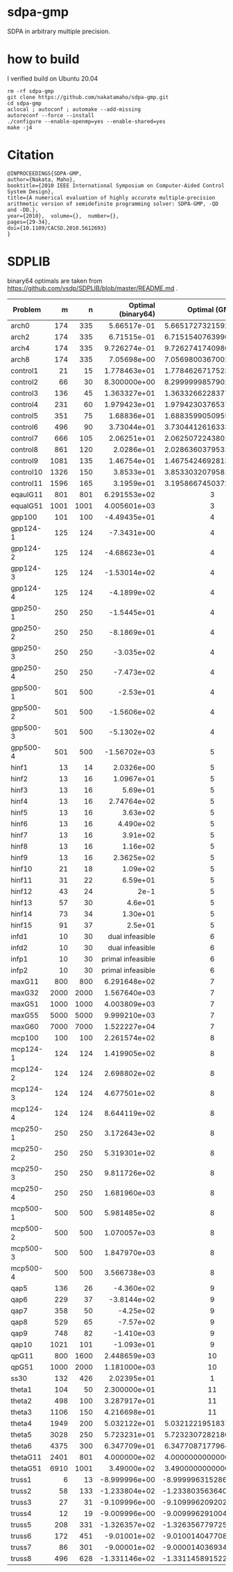 # sdpa-gmp
SDPA in arbitrary multiple precision.

# how to build
I verified build on Ubuntu 20.04
```
rm -rf sdpa-gmp
git clone https://github.com/nakatamaho/sdpa-gmp.git
cd sdpa-gmp
aclocal ; autoconf ; automake --add-missing
autoreconf --force --install
./configure --enable-openmp=yes --enable-shared=yes
make -j4
```

# Citation
```
@INPROCEEDINGS{SDPA-GMP,
author={Nakata, Maho},
booktitle={2010 IEEE International Symposium on Computer-Aided Control System Design},
title={A numerical evaluation of highly accurate multiple-precision arithmetic version of semidefinite programming solver: SDPA-GMP, -QD and -DD.},
year={2010},  volume={},  number={},
pages={29-34},
doi={10.1109/CACSD.2010.5612693}
}
```
# SDPLIB
binary64 optimals are taken from
https://github.com/vsdp/SDPLIB/blob/master/README.md
.

| Problem   |    m |    n | Optimal (binary64)      | Optimal (GMP) |
| --------- | ---: | ---: | ----------------------: | :---: |
| arch0     |  174 |  335 |  5.66517e-01            | 5.6651727321592959e-01 |
| arch2     |  174 |  335 |  6.71515e-01            | 6.7151540763990793e-01 |
| arch4     |  174 |  335 |  9.726274e-01           | 9.7262741740980893e-01 |
| arch8     |  174 |  335 |  7.05698e+00            | 7.0569800367002555e+00 |
| control1  |   21 |   15 |  1.778463e+01           | 1.7784626717523405e+01 |
| control2  |   66 |   30 |  8.300000e+00           | 8.2999999857902351e+00 |
| control3  |  136 |   45 |  1.363327e+01           | 1.3633266228377313e+01 |
| control4  |  231 |   60 |  1.979423e+01           | 1.9794230376537536e+01 |
| control5  |  351 |   75 |  1.68836e+01            | 1.6883599050955793e+01 |
| control6  |  496 |   90 |  3.73044e+01            | 3.7304412616333280e+01 |
| control7  |  666 |  105 |  2.06251e+01            | 2.0625072243801761e+01 |
| control8  |  861 |  120 |  2.0286e+01             | 2.0286360379531460e+01 |
| control9  | 1081 |  135 |  1.46754e+01            | 1.4675424692813939e+01 |
| control10 | 1326 |  150 |  3.8533e+01             | 3.8533032079581028e+01 |
| control11 | 1596 |  165 |  3.1959e+01             | 3.1958667450372498e+01 |
| eqaulG11  |  801 |  801 |  6.291553e+02           |     3 |
| equalG51  | 1001 | 1001 |  4.005601e+03           |     3 |
| gpp100    |  101 |  100 | -4.49435e+01            |     4 |
| gpp124-1  |  125 |  124 | -7.3431e+00             |     4 |
| gpp124-2  |  125 |  124 | -4.68623e+01            |     4 |
| gpp124-3  |  125 |  124 | -1.53014e+02            |     4 |
| gpp124-4  |  125 |  124 | -4.1899e+02             |     4 |
| gpp250-1  |  250 |  250 | -1.5445e+01             |     4 |
| gpp250-2  |  250 |  250 | -8.1869e+01             |     4 |
| gpp250-3  |  250 |  250 | -3.035e+02              |     4 |
| gpp250-4  |  250 |  250 | -7.473e+02              |     4 |
| gpp500-1  |  501 |  500 | -2.53e+01               |     4 |
| gpp500-2  |  501 |  500 | -1.5606e+02             |     4 |
| gpp500-3  |  501 |  500 | -5.1302e+02             |     4 |
| gpp500-4  |  501 |  500 | -1.56702e+03            |     5 |
| hinf1     |   13 |   14 |  2.0326e+00             |     5 |
| hinf2     |   13 |   16 |  1.0967e+01             |     5 |
| hinf3     |   13 |   16 |  5.69e+01               |     5 |
| hinf4     |   13 |   16 |  2.74764e+02            |     5 |
| hinf5     |   13 |   16 |  3.63e+02               |     5 |
| hinf6     |   13 |   16 |  4.490e+02              |     5 |
| hinf7     |   13 |   16 |  3.91e+02               |     5 |
| hinf8     |   13 |   16 |  1.16e+02               |     5 |
| hinf9     |   13 |   16 |  2.3625e+02             |     5 |
| hinf10    |   21 |   18 |  1.09e+02               |     5 |
| hinf11    |   31 |   22 |  6.59e+01               |     5 |
| hinf12    |   43 |   24 |  2e-1                   |     5 |
| hinf13    |   57 |   30 |  4.6e+01                |     5 |
| hinf14    |   73 |   34 |  1.30e+01               |     5 |
| hinf15    |   91 |   37 |  2.5e+01                |     5 |
| infd1     |   10 |   30 |  dual infeasible        |     6 |
| infd2     |   10 |   30 |  dual infeasible        |     6 |
| infp1     |   10 |   30 |  primal infeasible      |     6 |
| infp2     |   10 |   30 |  primal infeasible      |     6 |
| maxG11    |  800 |  800 |  6.291648e+02           |     7 |
| maxG32    | 2000 | 2000 |  1.567640e+03           |     7 |
| maxG51    | 1000 | 1000 |  4.003809e+03           |     7 |
| maxG55    | 5000 | 5000 |  9.999210e+03           |     7 |
| maxG60    | 7000 | 7000 |  1.522227e+04           |     7 |
| mcp100    |  100 |  100 |  2.261574e+02           |     8 |
| mcp124-1  |  124 |  124 |  1.419905e+02           |     8 |
| mcp124-2  |  124 |  124 |  2.698802e+02           |     8 |
| mcp124-3  |  124 |  124 |  4.677501e+02           |     8 |
| mcp124-4  |  124 |  124 |  8.644119e+02           |     8 |
| mcp250-1  |  250 |  250 |  3.172643e+02           |     8 |
| mcp250-2  |  250 |  250 |  5.319301e+02           |     8 |
| mcp250-3  |  250 |  250 |  9.811726e+02           |     8 |
| mcp250-4  |  250 |  250 |  1.681960e+03           |     8 |
| mcp500-1  |  500 |  500 |  5.981485e+02           |     8 |
| mcp500-2  |  500 |  500 |  1.070057e+03           |     8 |
| mcp500-3  |  500 |  500 |  1.847970e+03           |     8 |
| mcp500-4  |  500 |  500 |  3.566738e+03           |     8 |
| qap5      |  136 |   26 | -4.360e+02              |     9 |
| qap6      |  229 |   37 | -3.8144e+02             |     9 |
| qap7      |  358 |   50 | -4.25e+02               |     9 |
| qap8      |  529 |   65 | -7.57e+02               |     9 |
| qap9      |  748 |   82 | -1.410e+03              |     9 |
| qap10     | 1021 |  101 | -1.093e+01              |     9 |
| qpG11     |  800 | 1600 |  2.448659e+03           |    10 |
| qpG51     | 1000 | 2000 |  1.181000e+03           |    10 |
| ss30      |  132 |  426 |  2.02395e+01            |     1 |
| theta1    |  104 |   50 |  2.300000e+01           |    11 |
| theta2    |  498 |  100 |  3.287917e+01           |    11 |
| theta3    | 1106 |  150 |  4.216698e+01           |    11 |
| theta4    | 1949 |  200 |  5.032122e+01           |  5.0321221951837344e+01 |
| theta5    | 3028 |  250 |  5.723231e+01           |  5.7232307282180003e+01 |
| theta6    | 4375 |  300 |  6.347709e+01           |  6.3477087177964743e+01 |
| thetaG11  | 2401 |  801 |  4.000000e+02           |  4.0000000000000000e+02 |
| thetaG51  | 6910 | 1001 |  3.49000e+02            |  3.4900000000000000e+02 |
| truss1    |    6 |   13 | -8.999996e+00           | -8.9999963152868905e+00 |
| truss2    |   58 |  133 | -1.233804e+02           | -1.2338035636407390e+02 |
| truss3    |   27 |   31 | -9.109996e+00           | -9.1099962092020534e+00 |
| truss4    |   12 |   19 | -9.009996e+00           | -9.0099962910045294e+00 |
| truss5    |  208 |  331 | -1.326357e+02           | -1.3263567797250604e+02 |
| truss6    |  172 |  451 | -9.01001e+02            | -9.0100140477088096e+02 |
| truss7    |   86 |  301 | -9.00001e+02            | -9.0000140369343463e+02 |
| truss8    |  496 |  628 | -1.331146e+02           | -1.3311458915226341e+02 |



